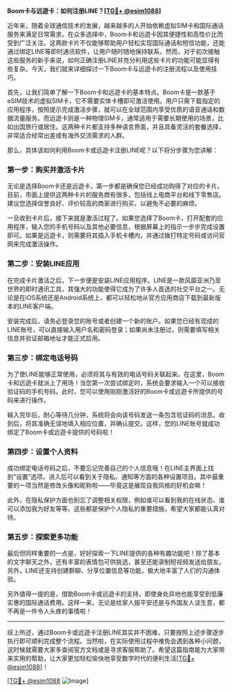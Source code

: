 **Boom卡与远遊卡：如何注册LINE？[[TG💪+ @esim1088](https://t.me/s/esim1088)]**

近年来，随着全球通信技术的发展，越来越多的人开始依赖虚拟SIM卡和国际通话服务来满足日常需求。在众多选择中，Boom卡和远遊卡因其便捷性和高性价比而受到广泛关注。这两款卡片不仅能够帮助用户轻松实现国际通话和短信功能，还能通过绑定LINE等即时通讯软件，让用户随时随地保持联系。然而，对于初次接触这些服务的新手来说，如何正确注册LINE并充分利用这些卡片的功能可能显得有些复杂。今天，我们就来详细探讨一下Boom卡与远遊卡的注册流程以及使用技巧。

首先，让我们简单了解一下Boom卡和远遊卡的基本特点。Boom卡是一款基于eSIM技术的虚拟SIM卡，它不需要实体卡槽即可激活使用。用户只需下载指定的应用程序，按照提示完成激活步骤，就可以在全球范围内享受优质的语音通话和数据流量服务。而远遊卡则是一种物理SIM卡，通常适用于需要长期使用的场景，比如出国旅行或居住。这两种卡片都支持多种语言界面，并且具备灵活的套餐选择，非常适合经常出差或有海外交流需求的人群。

那么，具体该如何利用Boom卡或远遊卡注册LINE呢？以下将分步骤为您讲解：

### 第一步：购买并激活卡片

无论是选择Boom卡还是远遊卡，第一步都是确保您已经成功购得了对应的卡片。目前，市面上提供这两种卡片的服务商有很多，包括线上电商平台和线下零售店。建议您选择信誉良好、评价较高的商家进行购买，以避免不必要的麻烦。

一旦收到卡片后，接下来就是激活过程了。如果您选择了Boom卡，打开配套的应用程序，输入您的手机号码以及其他必要信息，根据屏幕上的指示一步步完成设置即可。如果是远遊卡，则需要将其插入手机卡槽内，并通过拨打特定号码或访问官网来完成激活操作。

### 第二步：安装LINE应用

在完成卡片激活之后，下一步便是安装LINE应用程序。LINE是一款风靡亚洲乃至世界的即时通讯工具，其强大的功能使得它成为了许多人首选的社交平台之一。无论是在iOS系统还是Android系统上，都可以轻松地从官方应用商店下载到最新版本的LINE客户端。

安装完成后，请务必登录您的账号或者创建一个新的账户。如果您已经有现成的LINE账号，可以直接输入用户名和密码登录；如果尚未注册过，则需要填写相关信息并验证邮箱地址才能正式启用。

### 第三步：绑定电话号码

为了使LINE能够正常使用，必须将其与有效的电话号码关联起来。在这里，Boom卡和远遊卡就派上了用场！当您第一次尝试绑定时，系统会要求输入一个可以接收验证码的手机号码。此时，您可以使用刚刚激活好的Boom卡或远遊卡所提供的号码来进行操作。

输入完毕后，耐心等待几分钟，系统将会向该号码发送一条包含验证码的消息。收到后，将其准确无误地填入相应位置，并确认提交。这样，您的LINE账号就成功绑定了Boom卡或远遊卡提供的号码啦！

### 第四步：设置个人资料

成功绑定电话号码之后，不要忘记完善自己的个人信息哦！在LINE主界面上找到“设置”选项，进入后可以看到关于隐私、通知等方面的各种设置项目。其中最重要的一项当然是修改头像和昵称啦——毕竟这是展现自我风格的好机会嘛！

此外，在隐私保护方面也别忘了调整相关权限，例如谁可以看到我的在线状态、谁可以添加我为好友等等。这些都是保护个人隐私的重要措施，希望大家都能认真对待。

### 第五步：探索更多功能

最后但同样重要的一点是，好好探索一下LINE提供的各种有趣功能吧！除了基本的文字聊天之外，还有丰富的表情包可供挑选，甚至还能录制短视频发送给朋友。另外，LINE还支持创建群聊、分享位置信息等功能，极大地丰富了人们的沟通体验。

另外值得一提的是，借助Boom卡或远遊卡的支持，即使身处异地也能享受到低廉实惠的国际通话费用。这样一来，无论是给家人报平安还是与外国友人谈生意，都不再是一件令人头疼的事情啦！

---

综上所述，通过Boom卡或远遊卡注册LINE其实并不困难，只要按照上述步骤逐步执行即可顺利完成整个流程。当然啦，在实际使用过程中难免会遇到各种小问题，这时候就需要大家多查阅官方文档或是寻求客服帮助了。希望这篇指南能为大家带来实用的帮助，让大家更加轻松愉快地享受数字时代的便利生活[[TG💪+ @esim1088](https://t.me/s/esim1088)]！

[[TG💪+ @esim1088](https://t.me/s/esim1088) ![Image](https://i.postimg.cc/4NQfJmqS/Snipaste-2025-05-13-00-14-12.png)]